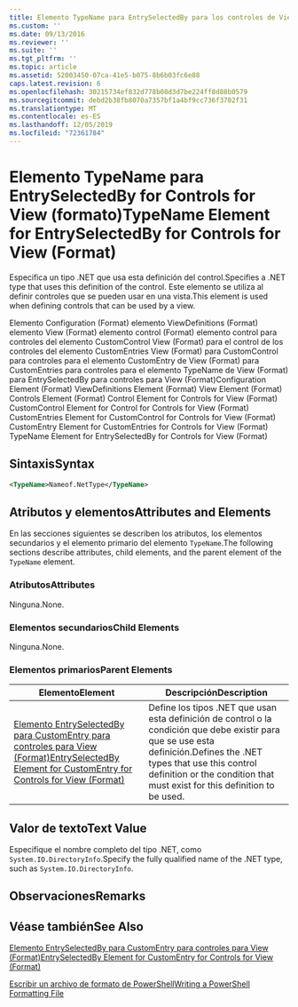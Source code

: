```yaml
---
title: Elemento TypeName para EntrySelectedBy para los controles de View (Format) | Microsoft Docs
ms.custom: ''
ms.date: 09/13/2016
ms.reviewer: ''
ms.suite: ''
ms.tgt_pltfrm: ''
ms.topic: article
ms.assetid: 52003450-07ca-41e5-b075-8b6b03fc6e88
caps.latest.revision: 6
ms.openlocfilehash: 30215734ef832d778b08d3d7be224ff8d88b0579
ms.sourcegitcommit: debd2b38fb8070a7357bf1a4bf9cc736f3702f31
ms.translationtype: MT
ms.contentlocale: es-ES
ms.lasthandoff: 12/05/2019
ms.locfileid: "72361784"
---
```

# <a name="typename-element-for-entryselectedby-for-controls-for-view-format"></a><span data-ttu-id="28d76-102">Elemento TypeName para EntrySelectedBy for Controls for View (formato)</span><span class="sxs-lookup"><span data-stu-id="28d76-102">TypeName Element for EntrySelectedBy for Controls for View (Format)</span></span>

<span data-ttu-id="28d76-103">Especifica un tipo .NET que usa esta definición del control.</span><span class="sxs-lookup"><span data-stu-id="28d76-103">Specifies a .NET type that uses this definition of the control.</span></span> <span data-ttu-id="28d76-104">Este elemento se utiliza al definir controles que se pueden usar en una vista.</span><span class="sxs-lookup"><span data-stu-id="28d76-104">This element is used when defining controls that can be used by a view.</span></span>

<span data-ttu-id="28d76-105">Elemento Configuration (Format) elemento ViewDefinitions (Format) elemento View (Format) elemento control (Format) elemento control para controles del elemento CustomControl View (Format) para el control de los controles del elemento CustomEntries View (Format) para CustomControl para controles para el elemento CustomEntry de View (Format) para CustomEntries para controles para el elemento TypeName de View (Format) para EntrySelectedBy para controles para View (Format)</span><span class="sxs-lookup"><span data-stu-id="28d76-105">Configuration Element (Format) ViewDefinitions Element (Format) View Element (Format) Controls Element (Format) Control Element for Controls for View (Format) CustomControl Element for Control for Controls for View (Format) CustomEntries Element for CustomControl for Controls for View (Format) CustomEntry Element for CustomEntries for Controls for View (Format) TypeName Element for EntrySelectedBy for Controls for View (Format)</span></span>

## <a name="syntax"></a><span data-ttu-id="28d76-106">Sintaxis</span><span class="sxs-lookup"><span data-stu-id="28d76-106">Syntax</span></span>

```xml
<TypeName>Nameof.NetType</TypeName>

```

## <a name="attributes-and-elements"></a><span data-ttu-id="28d76-107">Atributos y elementos</span><span class="sxs-lookup"><span data-stu-id="28d76-107">Attributes and Elements</span></span>

<span data-ttu-id="28d76-108">En las secciones siguientes se describen los atributos, los elementos secundarios y el elemento primario del elemento `TypeName`.</span><span class="sxs-lookup"><span data-stu-id="28d76-108">The following sections describe attributes, child elements, and the parent element of the `TypeName` element.</span></span>

### <a name="attributes"></a><span data-ttu-id="28d76-109">Atributos</span><span class="sxs-lookup"><span data-stu-id="28d76-109">Attributes</span></span>

<span data-ttu-id="28d76-110">Ninguna.</span><span class="sxs-lookup"><span data-stu-id="28d76-110">None.</span></span>

### <a name="child-elements"></a><span data-ttu-id="28d76-111">Elementos secundarios</span><span class="sxs-lookup"><span data-stu-id="28d76-111">Child Elements</span></span>

<span data-ttu-id="28d76-112">Ninguna.</span><span class="sxs-lookup"><span data-stu-id="28d76-112">None.</span></span>

### <a name="parent-elements"></a><span data-ttu-id="28d76-113">Elementos primarios</span><span class="sxs-lookup"><span data-stu-id="28d76-113">Parent Elements</span></span>

|<span data-ttu-id="28d76-114">Elemento</span><span class="sxs-lookup"><span data-stu-id="28d76-114">Element</span></span>|<span data-ttu-id="28d76-115">Descripción</span><span class="sxs-lookup"><span data-stu-id="28d76-115">Description</span></span>|
|-------------|-----------------|
|[<span data-ttu-id="28d76-116">Elemento EntrySelectedBy para CustomEntry para controles para View (Format)</span><span class="sxs-lookup"><span data-stu-id="28d76-116">EntrySelectedBy Element for CustomEntry for Controls for View (Format)</span></span>](./entryselectedby-element-for-customentry-for-controls-for-view-format.md)|<span data-ttu-id="28d76-117">Define los tipos .NET que usan esta definición de control o la condición que debe existir para que se use esta definición.</span><span class="sxs-lookup"><span data-stu-id="28d76-117">Defines the .NET types that use this control definition or the condition that must exist for this definition to be used.</span></span>|

## <a name="text-value"></a><span data-ttu-id="28d76-118">Valor de texto</span><span class="sxs-lookup"><span data-stu-id="28d76-118">Text Value</span></span>

<span data-ttu-id="28d76-119">Especifique el nombre completo del tipo .NET, como `System.IO.DirectoryInfo`.</span><span class="sxs-lookup"><span data-stu-id="28d76-119">Specify the fully qualified name of the .NET type, such as `System.IO.DirectoryInfo`.</span></span>

## <a name="remarks"></a><span data-ttu-id="28d76-120">Observaciones</span><span class="sxs-lookup"><span data-stu-id="28d76-120">Remarks</span></span>

## <a name="see-also"></a><span data-ttu-id="28d76-121">Véase también</span><span class="sxs-lookup"><span data-stu-id="28d76-121">See Also</span></span>

[<span data-ttu-id="28d76-122">Elemento EntrySelectedBy para CustomEntry para controles para View (Format)</span><span class="sxs-lookup"><span data-stu-id="28d76-122">EntrySelectedBy Element for CustomEntry for Controls for View (Format)</span></span>](./entryselectedby-element-for-customentry-for-controls-for-view-format.md)

[<span data-ttu-id="28d76-123">Escribir un archivo de formato de PowerShell</span><span class="sxs-lookup"><span data-stu-id="28d76-123">Writing a PowerShell Formatting File</span></span>](./writing-a-powershell-formatting-file.md)

